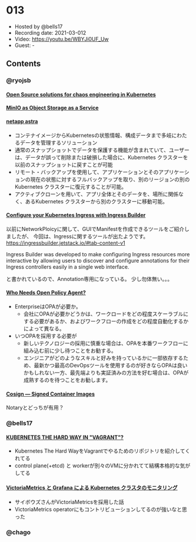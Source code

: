 # 013

- Hosted by @bells17
- Recording date: 2021-03-012
- Video: https://youtu.be/WBYJi0UF_Uw
- Guest: -

## Contents


### @ryojsb

#### [Open Source solutions for chaos engineering in Kubernetes](https://blog.flant.com/chaos-engineering-in-kubernetes-open-source-tools/)

#### [MinIO as Object Storage as a Service](https://blog.min.io/object_storage_as_a_service_on_minio/)

#### [netapp astra](https://siliconangle.com/2021/03/10/netapp-astra-brings-data-portability-kubernetes-apps-netapp-astra/)
- コンテナイメージからKubernetesの状態情報、構成データまで多岐にわたるデータを管理するソリューション
- 通常のスナップショットでデータを保護する機能が含まれていて、ユーザーは、データが誤って削除または破損した場合に、Kubernetes クラスターを以前のスナップショットに戻すことが可能
- リモート・バックアップを使用して、アプリケーションとそのアプリケーションの現在の状態に対するフルバックアップを取り、別のリージョンの別の Kubernetes クラスターに復元することが可能。
- アクティブクローンを用いて、アプリ全体とそのデータを、場所に関係なく、あるKubernetes クラスターから別のクラスターに移動可能。

#### [Configure your Kubernetes Ingress with Ingress Builder](https://www.jetstack.io/blog/introducing-ingress-builder/)
以前にNetworkPloicyに関して、GUIでManifestを作成できるツールをご紹介しましたが、
今回は、Ingressに関するツールが出たようです。
https://ingressbuilder.jetstack.io/#tab-content-v1

Ingress Builder was developed to make configuring Ingress resources more interactive by allowing users to discover and configure annotations for their Ingress controllers easily in a single web interface.

と書かれているので、Annotation専用になっている。
少し勿体無い。。。

#### [Who Needs Open Policy Agent?](https://www.itprotoday.com/devops-and-software-development/who-needs-open-policy-agent)
- EnterpriseはOPAが必要か。
  - 会社にOPAが必要かどうかは、ワークロードをどの程度スケーラブルにする必要があるか、およびワークフローの作成をどの程度自動化するかによって異なる。
- いつOPAを採用する必要が
  - 新しいテクノロジーの採用に慎重な場合は、OPAを本番ワークフローに組み込む前に少し待つことをお勧する。
  - エンジニアがどのようなスキルと好みを持っているかに一部依存するため、最新かつ最高のDevOpsツールを使用するのが好きならOPAは良いかもしれない一方、最先端よりも実証済みの方法を好む場合は、OPAが成熟するのを待つことをお勧します。 

#### [Cosign — Signed Container Images](https://dlorenc.medium.com/cosign-signed-container-images-c1016862618)
Notaryとどっちが有用？

### @bells17

#### [KUBERNETES THE HARD WAY IN "VAGRANT"?](https://suraj.io/post/2021/03/kthw-vagrant/)

- Kubernetes The Hard WayをVagrantでやるためのリポジトリを紹介してくれてる
- control plane(+etcd) と workerが別々のVMに分かれてて結構本格的な気がしてる

#### [VictoriaMetrics と Grafana による Kubernetes クラスタのモニタリング](https://blog.cybozu.io/entry/2021/03/18/115743)

- サイボウズさんがVictoriaMetricsを採用した話
- VictoriaMetrics operatorにもコントリビューションしてるのが強いなと思った


### @chago
